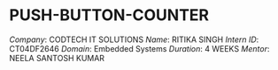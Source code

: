# PUSH-BUTTON-COUNTER
*Company*: CODTECH IT SOLUTIONS
*Name*: RITIKA SINGH
*Intern ID*: CT04DF2646
*Domain*: Embedded Systems
*Duration*: 4 WEEKS
*Mentor*: NEELA SANTOSH KUMAR
